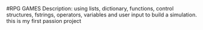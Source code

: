 #RPG GAMES
Description: using lists, dictionary, functions, control structures, fstrings, operators, variables and user input to build a simulation. this is my first passion project

